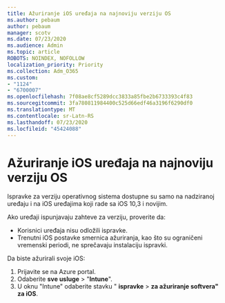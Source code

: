 ```yaml
---
title: Ažuriranje iOS uređaja na najnoviju verziju OS
ms.author: pebaum
author: pebaum
manager: scotv
ms.date: 07/23/2020
ms.audience: Admin
ms.topic: article
ROBOTS: NOINDEX, NOFOLLOW
localization_priority: Priority
ms.collection: Adm_O365
ms.custom:
- "1124"
- "6700007"
ms.openlocfilehash: 7f08ae8cf5289dcc3833a85fbe2b6733393c4f83
ms.sourcegitcommit: 3fa780811984400c525d66edf46a3196f6290df0
ms.translationtype: MT
ms.contentlocale: sr-Latn-RS
ms.lasthandoff: 07/23/2020
ms.locfileid: "45424088"
---
```

# <a name="update-ios-device-to-latest-os-version"></a>Ažuriranje iOS uređaja na najnoviju verziju OS

Ispravke za verziju operativnog sistema dostupne su samo na nadziranoj uređaju i na iOS uređajima koji rade sa iOS 10,3 i novijim.

Ako uređaji ispunjavaju zahteve za verziju, proverite da:  
- Korisnici uređaja nisu odložili ispravke.  
- Trenutni iOS postavke smernica ažuriranja, kao što su ograničeni vremenski periodi, ne sprečavaju instalaciju ispravki.

Da biste ažurirali svoje iOS:

1. Prijavite se na Azure portal.
2. Odaberite **sve usluge**  >  "**Intune**".
3. U oknu "Intune" odaberite stavku " **ispravke**  >  **za ažuriranje softvera" za iOS**.